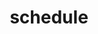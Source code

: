 ---
title: schedule
excerpt: >-
  See the posts that are going to be/have been scheduled for release on select
  Bluesky accounts.
api:
  file: scyted-tv-api.json
  operationId: get_loydshelperbluesky{username}schedule
deprecated: false
hidden: false
link:
  new_tab: false
metadata:
  robots: index
---